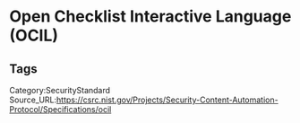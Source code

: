# Open Checklist Interactive Language (OCIL)

## Tags

Category:SecurityStandard
Source_URL:https://csrc.nist.gov/Projects/Security-Content-Automation-Protocol/Specifications/ocil
